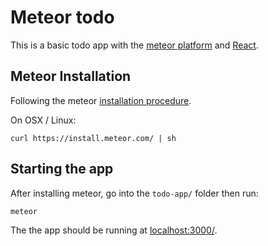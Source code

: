 # Meteor todo

This is a basic todo app with the [meteor platform](https://www.meteor.com/) and [React](https://reactjs.org/).

## Meteor Installation

Following the meteor [installation procedure](https://www.meteor.com/install).

On OSX / Linux:

```
curl https://install.meteor.com/ | sh
```

## Starting the app

After installing meteor, go into the `todo-app/` folder then run:

```
meteor
```
The the app should be running at [localhost:3000/](http://localhost:3000/).